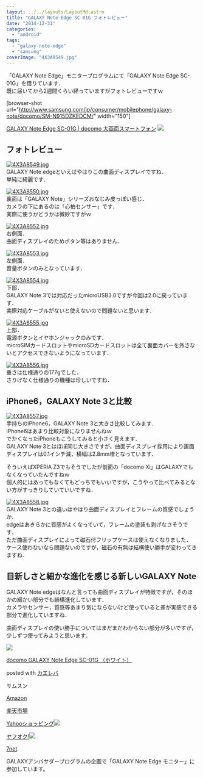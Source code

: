 ```yaml
---
layout: ../../layouts/LayoutMd.astro
title: "GALAXY Note Edge SC-01G フォトレビュー"
date: "2014-12-31"
categories: 
  - "android"
tags: 
  - "galaxy-note-edge"
  - "samsung"
coverImage: "4X3A8549.jpg"
---
```


「GALAXY Note Edge」モニタープログラムにて「GALAXY Note Edge SC-01G」を借りています．  
既に届いてから2週間くらい経っていますがフォトレビューですｗ

\[browser-shot url="http://www.samsung.com/jp/consumer/mobilephone/galaxy-note/docomo/SM-N915DZKEDCM/" width="150"\]

[GALAXY Note Edge SC-01G | docomo 大画面スマートフォン](http://www.samsung.com/jp/consumer/mobilephone/galaxy-note/docomo/SM-N915DZKEDCM/) [![](http://b.hatena.ne.jp/entry/image/http://www.samsung.com/jp/consumer/mobilephone/galaxy-note/docomo/SM-N915DZKEDCM/)](http://b.hatena.ne.jp/entry/http://www.samsung.com/jp/consumer/mobilephone/galaxy-note/docomo/SM-N915DZKEDCM/)

## フォトレビュー

[![4X3A8549.jpg](images/16145322781_fee7cf00f0_b.jpg)](https://www.flickr.com/photos/67522130@N08/16145322781/ "4X3A8549.jpg")  
GALAXY Note edgeといえばやはりこの曲面ディスプレイですね．  
単純に綺麗です．

[![4X3A8550.jpg](images/16146481462_f7619957dd_b.jpg)](https://www.flickr.com/photos/67522130@N08/16146481462/ "4X3A8550.jpg")  
裏面は「GALAXY Note」シリーズおなじみ皮っぽい感じ．  
カメラの下にあるのは「心拍センサー」です．  
実際に使うかどうかは微妙ですがｗ

[![4X3A8552.jpg](images/16145327701_d7a07c49ee_b.jpg)](https://www.flickr.com/photos/67522130@N08/16145327701/ "4X3A8552.jpg")  
右側面．  
曲面ディスプレイのためボタン等はありません．

[![4X3A8553.jpg](images/15524902644_c7d9b9788f_b.jpg)](https://www.flickr.com/photos/67522130@N08/15524902644/ "4X3A8553.jpg")  
左側面．  
音量ボタンのみとなっています．

[![4X3A8554.jpg](images/16147246865_5a3fc4ab7d_b.jpg)](https://www.flickr.com/photos/67522130@N08/16147246865/ "4X3A8554.jpg")  
下部．  
GALAXY Note 3では対応だったmicroUSB3.0ですが今回は2.0に戻っています．  
実際対応ケーブルがないと使えないので問題ないと思います．

[![4X3A8555.jpg](images/16146490412_bf193055ec_b.jpg)](https://www.flickr.com/photos/67522130@N08/16146490412/ "4X3A8555.jpg")  
上部．  
電源ボタンとイヤホンジャックのみです．  
microSIMカードスロットやmicroSDカードスロットは全て裏面カバーを外さないとアクセスできないようになっています．

[![4X3A8556.jpg](images/16145336161_7d653da97f_b.jpg)](https://www.flickr.com/photos/67522130@N08/16145336161/ "4X3A8556.jpg")  
重さは仕様通りの177gでした．  
さりげなく仕様通りの機種は珍しいですね．

## iPhone6，GALAXY Note 3と比較

[![4X3A8557.jpg](images/16147253425_b1259271cc_b.jpg)](https://www.flickr.com/photos/67522130@N08/16147253425/ "4X3A8557.jpg")  
手持ちのiPhone6，GALAXY Note 3と大きさ比較してみます．  
iPhone6はあまり比較対象になりませんねｗ  
でかくなったiPhoneもこうしてみると小さく見えます．  
GALAXY Note 3とはほぼ同じ大きさですが，曲面ディスプレイ採用により画面ディスプレイは0.1インチ減，横幅は2.8mm増となっています．

そういえばXPERIA Z3でもそうでしたが前面の「docomo Xi」はGALAXYでもなくなっていたんですねｗ  
個人的にはあってもなくてもどっちでもいいですが，こうやって比べてみるとない方がすっきりしていていいですね．

[![4X3A8558.jpg](images/15527518453_5f32754588_b.jpg)](https://www.flickr.com/photos/67522130@N08/15527518453/ "4X3A8558.jpg")  
GALAXY Note 3との違いはやはり曲面ディスプレイとフレームの質感でしょうか．  
edgeはあきらかに質感がよくなっていて，フレームの塗装も剥げなさそうです．  
ただ曲面ディスプレイによって磁石付フリップケースは使えなくなりました．  
ケース使わないなら問題ないのですが，磁石の有無は結構使い勝手が変わってきますね．

## 目新しさと細かな進化を感じる新しいGALAXY Note

GALAXY Note edgeはなんと言っても曲面ディスプレイが特徴ですが，そのほかの細かい部分でも結構進化しています．  
カメラやセンサー，質感等あまり気にならないけど使っていると差が実感できる部分で進化していますね．

曲面ディスプレイの使い勝手についてはまだまだわからない部分が多いですが，少しずつ使ってみようと思います．

[![](images/41-Uqex-s0L._SL160_.jpg)](https://www.amazon.co.jp/exec/obidos/ASIN/B00PLNCH8Y/mizuka123-22/ref=nosim/)

[docomo GALAXY Note Edge SC-01G （ホワイト）](https://www.amazon.co.jp/exec/obidos/ASIN/B00PLNCH8Y/mizuka123-22/ref=nosim/)

posted with [カエレバ](http://kaereba.com)

サムスン

[Amazon](http://www.amazon.co.jp/gp/search?keywords=docomo%20GALAXY%20Note%20Edge%20SC-01G%20%81i%83z%83%8F%83C%83g%81j&__mk_ja_JP=%83J%83%5E%83J%83i&tag=mizuka123-22 "アマゾン")

[楽天市場](http://hb.afl.rakuten.co.jp/hgc/032b53ee.4b34c5ee.0f4a541e.f440145e/?pc=http%3A%2F%2Fsearch.rakuten.co.jp%2Fsearch%2Fmall%2Fdocomo%2520GALAXY%2520Note%2520Edge%2520SC-01G%2520%25EF%25BC%2588%25E3%2583%259B%25E3%2583%25AF%25E3%2582%25A4%25E3%2583%2588%25EF%25BC%2589%2F-%2Ff.1-p.1-s.1-sf.0-st.A-v.2%3Fx%3D0%26scid%3Daf_ich_link_urltxt%26m%3Dhttp%3A%2F%2Fm.rakuten.co.jp%2F "楽天市場")

[Yahooショッピング![](//ad.jp.ap.valuecommerce.com/servlet/gifbanner?sid=3066752&pid=881990642)](//ck.jp.ap.valuecommerce.com/servlet/referral?sid=3066752&pid=881990642&vc_url=http%3A%2F%2Fshopping.search.yahoo.co.jp%2Fsearch%3FuIv%3Don%26ei%3DUTF-8%26tab_ex%3Dcommerce%26slider%3D0%26va%3Ddocomo%2520GALAXY%2520Note%2520Edge%2520SC-01G%2520%25EF%25BC%2588%25E3%2583%259B%25E3%2583%25AF%25E3%2582%25A4%25E3%2583%2588%25EF%25BC%2589 "Yahooショッピング")

[ヤフオク!![](//ad.jp.ap.valuecommerce.com/servlet/gifbanner?sid=3066752&pid=881990645)](//ck.jp.ap.valuecommerce.com/servlet/referral?sid=3066752&pid=881990645&vc_url=http%3A%2F%2Fauctions.search.yahoo.co.jp%2Fsearch%3Fvo%3D%26ve%3D%26auccat%3D0%26aucminprice%3D%26aucmaxprice%3D%26aucmin_bidorbuy_price%3D%26aucmax_bidorbuy_price%3D%26loc_cd%3D0%26abatch%3D0%26istatus%3D0%26filtered%3D1%26ei%3DUTF-8%26tab_ex%3Dcommerce%26va%3Ddocomo%2520GALAXY%2520Note%2520Edge%2520SC-01G%2520%25EF%25BC%2588%25E3%2583%259B%25E3%2583%25AF%25E3%2582%25A4%25E3%2583%2588%25EF%25BC%2589 "ヤフオク!")

[7net](//ck.jp.ap.valuecommerce.com/servlet/referral?sid=3066752&pid=881990643&vc_url=http%3A%2F%2Fwww.7netshopping.jp%2Fall%2Fsearch_result%2F-%2Fbprice%2Foff%2Fsort%2F0%2Fkword_in%2Fdocomo%2520GALAXY%2520Note%2520Edge%2520SC-01G%2520%25EF%25BC%2588%25E3%2583%259B%25E3%2583%25AF%25E3%2582%25A4%25E3%2583%2588%25EF%25BC%2589%2FallGoods%2Fon%2Fsubmit.x%2F30%2Fdisp_result%2F1%2Fsubmit.y%2F9%2Fprvlg%2Foff%2Fnobuy%2Fon%2FsetProduct%2Foff%2Foop%2Fon%2Fctgy%2Fall%2FfromKeywordSearch%2Ftrue "セブンネットショッピング")

GALAXYアンバサダープログラムの企画で「GALAXY Note Edge モニター」に参加しています。
